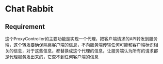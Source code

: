 # Chat Rabbit


## Requirement


这个ProxyController的主要功能是实现一个代理，把客户端请求的API转发到服务端，这个转发要确保隔离客户端的信息，不向服务端传输任何可能和客户端标识相关的信息，对于这些信息，都替换成这个代理的信息，让服务端认为所有的请求都是代理服务发出来的，它查不到任何客户端的信息

